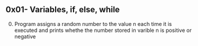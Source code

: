 ## 0x01- Variables, if, else, while
0. Program assigns a random number to the value n each time it is executed and prints whethe the number stored in varible n is positive or negative

